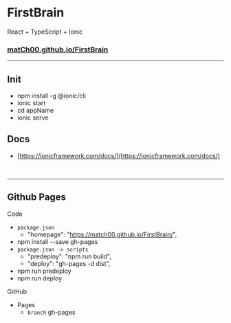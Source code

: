 # FirstBrain
React + TypeScript + Ionic

### [matCh00.github.io/FirstBrain](https://match00.github.io/FirstBrain/)

--------------------------

## Init

+ npm install -g @ionic/cli
+ ionic start
+ cd appName
+ ionic serve

## Docs

+ [https://ionicframework.com/docs/](https://ionicframework.com/docs/)


<br>

--------------------------

## Github Pages

 Code
  + `package.json` 
    + "homepage": "https://match00.github.io/FirstBrain/",
  + npm install --save gh-pages
  + `package.json -> scripts` 
    + "predeploy": "npm run build",
    + "deploy": "gh-pages -d dist",
  + npm run predeploy
  + npm run deploy

 GitHub
  + Pages
    + `branch`  gh-pages
